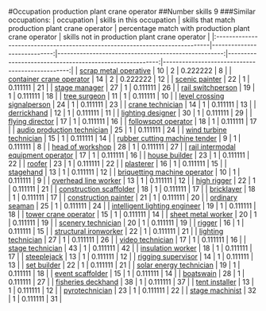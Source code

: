 #Occupation production plant crane operator
##Number skills 9
###Similar occupations:
| occupation                                                                  |   skills in this occupation |   skills that match production plant crane operator |   percentage match with production plant crane operator |   skills not in production plant crane operator |
|:----------------------------------------------------------------------------|----------------------------:|----------------------------------------------------:|--------------------------------------------------------:|------------------------------------------------:|
| [scrap metal operative](scrap_metal_operative.md)                           |                          10 |                                                   2 |                                                0.222222 |                                               8 |
| [container crane operator](container_crane_operator.md)                     |                          14 |                                                   2 |                                                0.222222 |                                              12 |
| [scenic painter](scenic_painter.md)                                         |                          22 |                                                   1 |                                                0.111111 |                                              21 |
| [stage manager](stage_manager.md)                                           |                          27 |                                                   1 |                                                0.111111 |                                              26 |
| [rail switchperson](rail_switchperson.md)                                   |                          19 |                                                   1 |                                                0.111111 |                                              18 |
| [tree surgeon](tree_surgeon.md)                                             |                          11 |                                                   1 |                                                0.111111 |                                              10 |
| [level crossing signalperson](level_crossing_signalperson.md)               |                          24 |                                                   1 |                                                0.111111 |                                              23 |
| [crane technician](crane_technician.md)                                     |                          14 |                                                   1 |                                                0.111111 |                                              13 |
| [derrickhand](derrickhand.md)                                               |                          12 |                                                   1 |                                                0.111111 |                                              11 |
| [lighting designer](lighting_designer.md)                                   |                          30 |                                                   1 |                                                0.111111 |                                              29 |
| [flying director](flying_director.md)                                       |                          17 |                                                   1 |                                                0.111111 |                                              16 |
| [followspot operator](followspot_operator.md)                               |                          18 |                                                   1 |                                                0.111111 |                                              17 |
| [audio production technician](audio_production_technician.md)               |                          25 |                                                   1 |                                                0.111111 |                                              24 |
| [wind turbine technician](wind_turbine_technician.md)                       |                          15 |                                                   1 |                                                0.111111 |                                              14 |
| [rubber cutting machine tender](rubber_cutting_machine_tender.md)           |                           9 |                                                   1 |                                                0.111111 |                                               8 |
| [head of workshop](head_of_workshop.md)                                     |                          28 |                                                   1 |                                                0.111111 |                                              27 |
| [rail intermodal equipment operator](rail_intermodal_equipment_operator.md) |                          17 |                                                   1 |                                                0.111111 |                                              16 |
| [house builder](house_builder.md)                                           |                          23 |                                                   1 |                                                0.111111 |                                              22 |
| [roofer](roofer.md)                                                         |                          23 |                                                   1 |                                                0.111111 |                                              22 |
| [plasterer](plasterer.md)                                                   |                          16 |                                                   1 |                                                0.111111 |                                              15 |
| [stagehand](stagehand.md)                                                   |                          13 |                                                   1 |                                                0.111111 |                                              12 |
| [briquetting machine operator](briquetting_machine_operator.md)             |                          10 |                                                   1 |                                                0.111111 |                                               9 |
| [overhead line worker](overhead_line_worker.md)                             |                          13 |                                                   1 |                                                0.111111 |                                              12 |
| [high rigger](high_rigger.md)                                               |                          22 |                                                   1 |                                                0.111111 |                                              21 |
| [construction scaffolder](construction_scaffolder.md)                       |                          18 |                                                   1 |                                                0.111111 |                                              17 |
| [bricklayer](bricklayer.md)                                                 |                          18 |                                                   1 |                                                0.111111 |                                              17 |
| [construction painter](construction_painter.md)                             |                          21 |                                                   1 |                                                0.111111 |                                              20 |
| [ordinary seaman](ordinary_seaman.md)                                       |                          25 |                                                   1 |                                                0.111111 |                                              24 |
| [intelligent lighting engineer](intelligent_lighting_engineer.md)           |                          19 |                                                   1 |                                                0.111111 |                                              18 |
| [tower crane operator](tower_crane_operator.md)                             |                          15 |                                                   1 |                                                0.111111 |                                              14 |
| [sheet metal worker](sheet_metal_worker.md)                                 |                          20 |                                                   1 |                                                0.111111 |                                              19 |
| [scenery technician](scenery_technician.md)                                 |                          20 |                                                   1 |                                                0.111111 |                                              19 |
| [rigger](rigger.md)                                                         |                          16 |                                                   1 |                                                0.111111 |                                              15 |
| [structural ironworker](structural_ironworker.md)                           |                          22 |                                                   1 |                                                0.111111 |                                              21 |
| [lighting technician](lighting_technician.md)                               |                          27 |                                                   1 |                                                0.111111 |                                              26 |
| [video technician](video_technician.md)                                     |                          17 |                                                   1 |                                                0.111111 |                                              16 |
| [stage technician](stage_technician.md)                                     |                          43 |                                                   1 |                                                0.111111 |                                              42 |
| [insulation worker](insulation_worker.md)                                   |                          18 |                                                   1 |                                                0.111111 |                                              17 |
| [steeplejack](steeplejack.md)                                               |                          13 |                                                   1 |                                                0.111111 |                                              12 |
| [rigging supervisor](rigging_supervisor.md)                                 |                          14 |                                                   1 |                                                0.111111 |                                              13 |
| [set builder](set_builder.md)                                               |                          22 |                                                   1 |                                                0.111111 |                                              21 |
| [solar energy technician](solar_energy_technician.md)                       |                          19 |                                                   1 |                                                0.111111 |                                              18 |
| [event scaffolder](event_scaffolder.md)                                     |                          15 |                                                   1 |                                                0.111111 |                                              14 |
| [boatswain](boatswain.md)                                                   |                          28 |                                                   1 |                                                0.111111 |                                              27 |
| [fisheries deckhand](fisheries_deckhand.md)                                 |                          38 |                                                   1 |                                                0.111111 |                                              37 |
| [tent installer](tent_installer.md)                                         |                          13 |                                                   1 |                                                0.111111 |                                              12 |
| [pyrotechnician](pyrotechnician.md)                                         |                          23 |                                                   1 |                                                0.111111 |                                              22 |
| [stage machinist](stage_machinist.md)                                       |                          32 |                                                   1 |                                                0.111111 |                                              31 |
